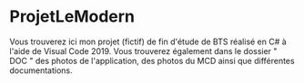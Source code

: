 # ProjetLeModern
Vous trouverez ici mon projet (fictif) de fin d'étude de BTS réalisé en C# à l'aide de Visual Code 2019.
Vous trouverez également dans le dossier " DOC " des photos de l'application, des photos du MCD ainsi que différentes documentations.
